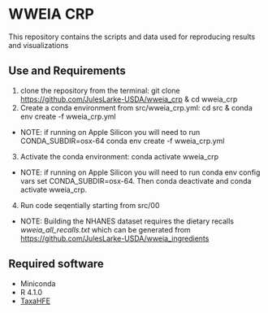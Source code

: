 # WWEIA CRP

This repository contains the scripts and data used for reproducing results and visualizations

## Use and Requirements

1. clone the repository from the terminal: git clone https://github.com/JulesLarke-USDA/wweia_crp & cd wweia_crp
2. Create a conda environment from src/wweia_crp.yml: cd src & conda env create -f wweia_crp.yml
- NOTE: if running on Apple Silicon you will need to run CONDA_SUBDIR=osx-64 conda env create -f wweia_crp.yml
3. Activate the conda environment: conda activate wweia_crp
- NOTE: if running on Apple Silicon you will need to run conda env config vars set CONDA_SUBDIR=osx-64. Then conda deactivate and conda activate wweia_crp.
4. Run code seqentially starting from src/00
- NOTE: Building the NHANES dataset requires the dietary recalls *wweia_all_recalls.txt* which can be generated from https://github.com/JulesLarke-USDA/wweia_ingredients

## Required software
- Miniconda
- R 4.1.0
- [TaxaHFE](https://github.com/aoliver44/taxaHFE/tree/51-fixes-to-output-files-for-taxahfe-ml)
